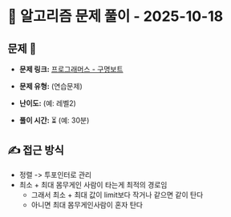 # 📝 알고리즘 문제 풀이 - 2025-10-18

## 문제 📖

- **문제 링크:** [프로그래머스 - 구명보트](https://school.programmers.co.kr/learn/courses/30/lessons/42885)

- **문제 유형:** (연습문제)

- **난이도:** (예: 레벨2)

- **풀이 시간:** ⏳ (예: 30분)

## ✍ 접근 방식

- 정렬 -> 투포인터로 관리
- 최소 + 최대 몸무게인 사람이 타는게 최적의 경로임
  - 그래서 최소 + 최대 값이 limit보다 작거나 같으면 같이 탄다
  - 아니면 최대 몸무게인사람이 혼자 탄다
